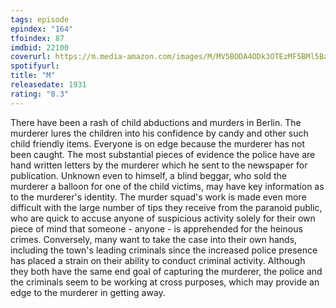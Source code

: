 ```yaml
---
tags: episode
epindex: "164"
tfoindex: 87
imdbid: 22100
coverurl: https://m.media-amazon.com/images/M/MV5BODA4ODk3OTEzMF5BMl5BanBnXkFtZTgwMTQ2ODMwMzE@._V1_SX202_CR0,0,202,300_.jpg
spotifyurl: 
title: "M"
releasedate: 1931
rating: "8.3"
---
```


There have been a rash of child abductions and murders in Berlin. The murderer lures the children into his confidence by candy and other such child friendly items. Everyone is on edge because the murderer has not been caught. The most substantial pieces of evidence the police have are hand written letters by the murderer which he sent to the newspaper for publication. Unknown even to himself, a blind beggar, who sold the murderer a balloon for one of the child victims, may have key information as to the murderer's identity. The murder squad's work is made even more difficult with the large number of tips they receive from the paranoid public, who are quick to accuse anyone of suspicious activity solely for their own piece of mind that someone - anyone - is apprehended for the heinous crimes. Conversely, many want to take the case into their own hands, including the town's leading criminals since the increased police presence has placed a strain on their ability to conduct criminal activity. Although they both have the same end goal of capturing the murderer, the police and the criminals seem to be working at cross purposes, which may provide an edge to the murderer in getting away.